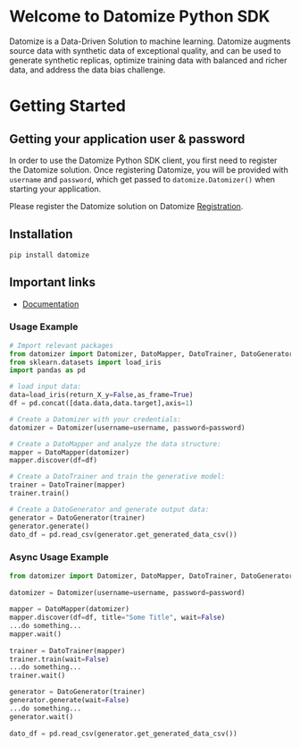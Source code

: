 Welcome to Datomize Python SDK
==============================

Datomize is a Data-Driven Solution to machine learning. Datomize augments source data with synthetic data of exceptional quality, and can be used to generate synthetic replicas, optimize training data with balanced and richer data, and address the data bias challenge.

# Getting Started

## Getting your application user & password

In order to use the Datomize Python SDK client, you first need to register the Datomize solution. Once registering Datomize, you will be provided with ``username`` and ``password``, which get passed to ``datomize.Datomizer()`` when starting your application.

Please register the Datomize solution on Datomize [Registration](https://app.datomize.com/#/dcs-on-boarding-page).

## Installation

```shell
pip install datomize
```

## Important links

- [Documentation](https://datomize.github.io/datomizeSDK)

### Usage Example
```python
# Import relevant packages
from datomizer import Datomizer, DatoMapper, DatoTrainer, DatoGenerator
from sklearn.datasets import load_iris 
import pandas as pd

# load input data:
data=load_iris(return_X_y=False,as_frame=True)
df = pd.concat([data.data,data.target],axis=1)

# Create a Datomizer with your credentials:
datomizer = Datomizer(username=username, password=password)

# Create a DatoMapper and analyze the data structure:
mapper = DatoMapper(datomizer)
mapper.discover(df=df)

# Create a DatoTrainer and train the generative model:
trainer = DatoTrainer(mapper)
trainer.train()

# Create a DatoGenerator and generate output data:
generator = DatoGenerator(trainer)
generator.generate()
dato_df = pd.read_csv(generator.get_generated_data_csv())
```

### Async Usage Example
```python
from datomizer import Datomizer, DatoMapper, DatoTrainer, DatoGenerator
 
datomizer = Datomizer(username=username, password=password)
  
mapper = DatoMapper(datomizer)
mapper.discover(df=df, title="Some Title", wait=False)
...do something...
mapper.wait()
 
trainer = DatoTrainer(mapper)
trainer.train(wait=False)
...do something...
trainer.wait()

generator = DatoGenerator(trainer)
generator.generate(wait=False)
...do something...
generator.wait()
 
dato_df = pd.read_csv(generator.get_generated_data_csv())
```
